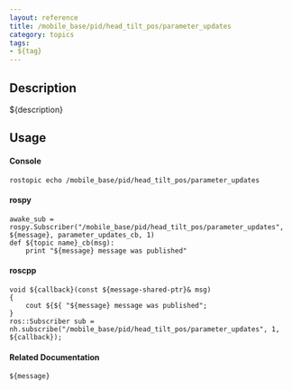 ```yaml
---
layout: reference
title: /mobile_base/pid/head_tilt_pos/parameter_updates
category: topics
tags: 
- ${tag}
---
```


## Description
${description}

## Usage
#### Console
```
rostopic echo /mobile_base/pid/head_tilt_pos/parameter_updates
```

#### rospy
```
awake_sub = rospy.Subscriber("/mobile_base/pid/head_tilt_pos/parameter_updates", ${message}, parameter_updates_cb, 1)
def ${topic name}_cb(msg):
    print "${message} message was published"
```

#### roscpp
```
void ${callback}(const ${message-shared-ptr}& msg)
{
    cout ${${ "${message} message was published";
}
ros::Subscriber sub = nh.subscribe("/mobile_base/pid/head_tilt_pos/parameter_updates", 1, ${callback});
```

#### Related Documentation
``${message}``  